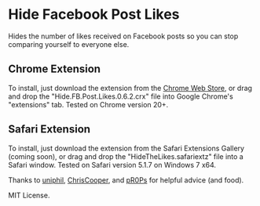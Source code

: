 # Hide Facebook Post Likes

Hides the number of likes received on Facebook posts so you can stop comparing yourself to everyone else.

## Chrome Extension
To install, just download the extension from the [Chrome Web Store](https://chrome.google.com/webstore/detail/hide-facebook-post-likes/epbnnhamgebfpfopdghjimdgfllbfpak), or drag and drop the "Hide.FB.Post.Likes.0.6.2.crx" file into Google Chrome's "extensions" tab. Tested on Chrome version 20+.

## Safari Extension
To install, just download the extension from the Safari Extensions Gallery (coming soon), or drag and drop the "HideTheLikes.safariextz" file into a Safari window. Tested on Safari version 5.1.7 on Windows 7 x64.

Thanks to [uniphil](https://github.com/uniphil), [ChrisCooper](https://github.com/ChrisCooper), and [pR0Ps](https://github.com/pR0Ps) for helpful advice (and food).

MIT License.